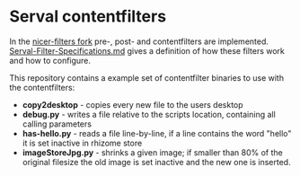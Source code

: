 # Serval contentfilters

In the [nicer-filters fork](https://github.com/umr-ds/serval-dna/tree/nicer-filters) pre-, post- and contentfilters are implemented. [Serval-Filter-Specifications.md](https://github.com/umr-ds/serval-dna/blob/nicer-filters/doc/Serval-Filter-Specifications.md) gives a definition of how these filters work and how to configure.

This repository contains a example set of contentfilter binaries to use with the contentfilters:

* **copy2desktop** - copies every new file to the users desktop
* **debug.py** - writes a file relative to the scripts location, containing all calling parameters
* **has-hello.py** - reads a file line-by-line, if a line contains the word "hello" it is set inactive in rhizome store
* **imageStoreJpg.py** - shrinks a given image; if smaller than 80% of the original filesize the old image is set inactive and the new one is inserted.